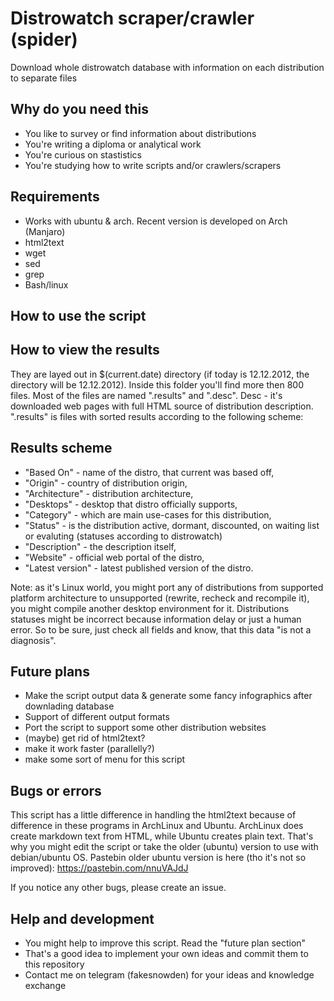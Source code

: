 # Distrowatch scraper/crawler (spider)
Download whole distrowatch database with information on each distribution to separate files

## Why do you need this
* You like to survey or find information about distributions
* You're writing a diploma or analytical work
* You're curious on stastistics
* You're studying how to write scripts and/or crawlers/scrapers

## Requirements
* Works with ubuntu & arch. Recent version is developed on Arch (Manjaro)
* html2text
* wget
* sed
* grep
* Bash/linux

## How to use the script

## How to view the results
They are layed out in $(current.date) directory (if today is 12.12.2012, the directory will be 12.12.2012). Inside this folder you'll find more then 800 files. Most of the files are named ".results" and ".desc". Desc - it's downloaded web pages with full HTML source of distribution description. ".results" is files with sorted results according to the following scheme:

## Results scheme
* "Based On" - name of the distro, that current was based off,
* "Origin" - country of distribution origin,
* "Architecture" - distribution architecture,
* "Desktops" - desktop that distro officially supports,
* "Category" - which are main use-cases for this distribution,
* "Status" - is the distribution active, dormant, discounted, on waiting list or evaluting (statuses according to distrowatch)
* "Description" - the description itself,
* "Website" - official web portal of the distro,
* "Latest version" - latest published version of the distro.

Note: as it's Linux world, you might port any of distributions from supported platform architecture to unsupported (rewrite, recheck and recompile it), you might compile another desktop environment for it. Distributions statuses might be incorrect because information delay or just a human error. So to be sure, just check all fields and know, that this data "is not a diagnosis".


## Future plans
* Make the script output data & generate some fancy infographics after downlading database
* Support of different output formats
* Port the script to support some other distribution websites
* (maybe) get rid of html2text?
* make it work faster (parallelly?)
* make some sort of menu for this script

## Bugs or errors
This script has a little difference in handling the html2text because of difference in these programs in ArchLinux and Ubuntu. ArchLinux does create markdown text from HTML, while Ubuntu creates plain text. That's why you might edit the script or take the older (ubuntu) version to use with debian/ubuntu OS. Pastebin older ubuntu version is here (tho it's not so improved): https://pastebin.com/nnuVAJdJ

If you notice any other bugs, please create an issue.

## Help and development
* You might help to improve this script. Read the "future plan section"
* That's a good idea to implement your own ideas and commit them to this repository
* Contact me on telegram (fakesnowden) for your ideas and knowledge exchange
